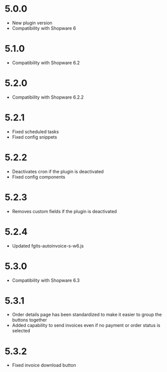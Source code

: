 # 5.0.0
- New plugin version
- Compatibility with Shopware 6

# 5.1.0
- Compatibility with Shopware 6.2

# 5.2.0
- Compatibility with Shopware 6.2.2

# 5.2.1
- Fixed scheduled tasks
- Fixed config snippets

# 5.2.2
- Deactivates cron if the plugin is deactivated
- Fixed config components

# 5.2.3
- Removes custom fields if the plugin is deactivated

# 5.2.4
- Updated fgits-autoinvoice-s-w6.js

# 5.3.0
- Compatibility with Shopware 6.3

# 5.3.1
- Order details page has been standardized to make it easier to group the buttons together
- Added capability to send invoices even if no payment or order status is selected

# 5.3.2
- Fixed invoice download button
